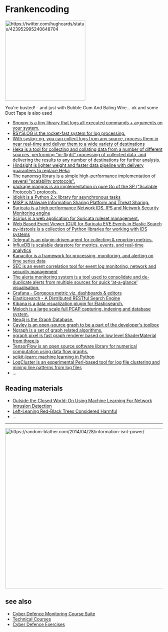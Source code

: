 # Frankencoding


<img alt="https://twitter.com/hughcards/status/423952995240648704" src="https://pbs.twimg.com/media/Bq8s4gsCAAAdr18.jpg" width="256">

You're busted! -  and just with Bubble Gum And Baling Wire... ok and some Duct Tape is also used

* [Snoopy is a tiny library that logs all executed commands + arguments on your system.](https://github.com/a2o/snoopy)
* [RSYSLOG is the rocket-fast system for log processing.](https://github.com/rsyslog/rsyslog)
* [With syslog-ng, you can collect logs from any source, process them in near real-time and deliver them to a wide variety of destinations](https://www.balabit.com/documents/syslog-ng-ose-latest-guides/en/syslog-ng-ose-guide-admin/html/index.html)
* [Heka is a tool for collecting and collating data from a number of different sources, performing "in-flight" processing of collected data, and delivering the results to any number of destinations for further analysis.](https://github.com/mozilla-services/heka/)
* [Hindsight is lighter weight and faster data pipeline with delivery guarantees to replace Heka](https://github.com/mozilla-services/hindsight)
* [The nanomsg library is a simple high-performance implementation of several "scalability protocols". ](https://github.com/nanomsg/nanomsg)
* [package mangos is an implementation in pure Go of the SP ("Scalable Protocols") protocols.](https://github.com/go-mangos/mangos)
* [idiokit is a  Python 2.x library for asynchronous tasks](https://github.com/abusesa/idiokit)
* [MISP is Malware Information Sharing Platform and Threat Sharing.](https://github.com/MISP/MISP)
* [Suricata is a high performance Network IDS, IPS and Network Security Monitoring engine](https://github.com/inliniac/suricata)
* [Scirius is a web application for Suricata ruleset management.](https://github.com/StamusNetworks/scirius)
* [Web Based Event Viewer (GUI) for Suricata EVE Events in Elastic Search](https://github.com/jasonish/evebox)
* [py-idstools is a collection of Python libraries for working with IDS systems](https://github.com/jasonish/py-idstools)
* [Telegraf is an plugin-driven agent for collecting & reporting metrics.](https://github.com/influxdata/telegraf)
* [InfluxDB is scalable datastore for metrics, events, and real-time analytics](https://github.com/influxdata/influxdb)
* [Kapacitor is a framework for processing, monitoring, and alerting on time series data](https://github.com/influxdata/kapacitor)
* [SEC is an event correlation tool for event log monitoring, network and security management](https://simple-evcorr.github.io/)
* [The alerta monitoring system is a tool used to consolidate and de-duplicate alerts from multiple sources for quick ‘at-a-glance’ visualisation. ](https://github.com/guardian/alerta)
* [Grafana - Gorgeous metric viz, dashboards & editors](https://github.com/grafana/grafana)
* [Elasticsearch - A Distributed RESTful Search Engine](https://github.com/elastic/elasticsearch)
* [Kibana is a data visualization plugin for Elasticsearch.](https://github.com/elastic/kibana)
* [Moloch is a large scale full PCAP capturing, indexing and database system.](https://github.com/aol/moloch)
* [Neo4j is the Graph Database.](https://github.com/neo4j/neo4j)
* [Cayley is an open-source graph to be a part of the developer's toolbox](https://github.com/cayleygraph/cayley)
* [Ngraph is a set of graph related algorithms.](https://github.com/anvaka/ngraph)
* [ngraph.pixel is fast graph renderer based on low level ShaderMaterial from three.js](https://github.com/anvaka/ngraph.pixel)
* [TensorFlow is an open source software library for numerical computation using data flow graphs.](https://github.com/tensorflow/tensorflow)
* [scikit-learn: machine learning in Python](https://github.com/scikit-learn/scikit-learn)
* [LogCluster is an experimental Perl-based tool for log file clustering and
mining line patterns from log files](https://github.com/ristov/ristov.github.io/tree/master/logcluster)
* ...

## Reading materials


* [Outside the Closed World: On Using Machine Learning For Network Intrusion Detection](http://www.utdallas.edu/~muratk/courses/dmsec_files/oakland10-ml.pdf)
* [Left-Leaning Red-Black Trees Considered Harmful](http://www.read.seas.harvard.edu/~kohler/notes/llrb.html)
* ...

----

<img alt="https://random-blather.com/2014/04/28/information-isnt-power/" src="https://randomblatherdotcom.files.wordpress.com/2014/04/bmust7rcuaa6ueo-jpg-large.jpeg" width="512">

## see also

* [Cyber Defence Monitoring Course Suite](https://github.com/ccdcoe/CDMCS)
* [Technical Courses](https://ccdcoe.org/event/technical-courses.html)
* [Cyber Defence Exercises](https://ccdcoe.org/event/cyber-defence-exercises.html)
